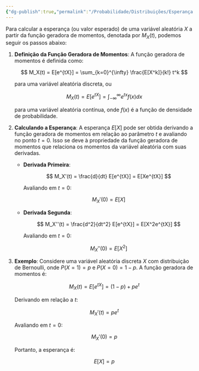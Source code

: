 ```yaml
---
{"dg-publish":true,"permalink":"/Probabilidade/Distribuições/Esperança a Partir da Função Geradora de Momentos/","dgPassFrontmatter":true,"created":"2025-04-22T09:05:36.110-03:00"}
---
```



Para calcular a esperança (ou valor esperado) de uma variável aleatória $X$ a partir da função geradora de momentos, denotada por $M_X(t)$, podemos seguir os passos abaixo:

1. **Definição da Função Geradora de Momentos**:
   A função geradora de momentos é definida como:

   $$
   M_X(t) = E[e^{tX}] = \sum_{k=0}^{\infty} \frac{E[X^k]}{k!} t^k
   $$

   para uma variável aleatória discreta, ou

   $$
   M_X(t) = E[e^{tX}] = \int_{-\infty}^{\infty} e^{tx} f(x) dx
   $$

   para uma variável aleatória contínua, onde $f(x)$ é a função de densidade de probabilidade.

2. **Calculando a Esperança**:
   A esperança $E[X]$ pode ser obtida derivando a função geradora de momentos em relação ao parâmetro $t$ e avaliando no ponto $t = 0$. Isso se deve à propriedade da função geradora de momentos que relaciona os momentos da variável aleatória com suas derivadas.

   - **Derivada Primeira**:

     $$
     M_X'(t) = \frac{d}{dt} E[e^{tX}] = E[Xe^{tX}]
     $$

     Avaliando em $t = 0$:

     $$
     M_X'(0) = E[X]
     $$

   - **Derivada Segunda**:

     $$
     M_X''(t) = \frac{d^2}{dt^2} E[e^{tX}] = E[X^2e^{tX}]
     $$

     Avaliando em $t = 0$:

     $$
     M_X''(0) = E[X^2]
     $$

3. **Exemplo**:
   Considere uma variável aleatória discreta $X$ com distribuição de Bernoulli, onde $P(X=1) = p$ e $P(X=0) = 1-p$. A função geradora de momentos é:

   $$
   M_X(t) = E[e^{tX}] = (1-p) + pe^t
   $$

   Derivando em relação a $t$:

   $$
   M_X'(t) = pe^t
   $$

   Avaliando em $t = 0$:

   $$
   M_X'(0) = p
   $$

   Portanto, a esperança é:

   $$
   E[X] = p
   $$
